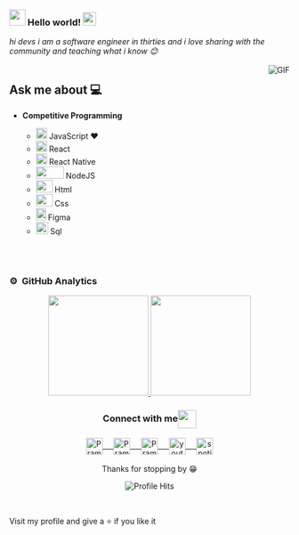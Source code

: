 ### <img src="https://github.com/rajput2107/rajput2107/blob/master/Assets/Hi.gif" width="29px"> Hello world!&nbsp;<img src="https://github.com/rajput2107/rajput2107/blob/master/Assets/Earth.gif" width="24px">
<em>hi devs i am a software engineer in thirties and i love sharing with the community and teaching what i know 😊
</em>
 <br/><br/>
 <img align="right" alt="GIF" src="https://media1.giphy.com/media/1USKMDPjuH4ovL7J5h/giphy.gif?cid=ecf05e47rdg29moi5gx31u0n62o5igh1f5qzl6ldy34mct5c&rid=giphy.gif&ct=g" />
## Ask me about :computer: 

- **Competitive Programming**

	-  <img src="https://upload.wikimedia.org/wikipedia/commons/thumb/9/99/Unofficial_JavaScript_logo_2.svg/1200px-Unofficial_JavaScript_logo_2.svg.png" height='20' width='20' > JavaScript ❤️
	- <img src="https://upload.wikimedia.org/wikipedia/commons/thumb/4/47/React.svg/1200px-React.svg.png" height='20' width='20' > React
	- <img src="https://upload.wikimedia.org/wikipedia/commons/thumb/4/47/React.svg/1200px-React.svg.png" height='20' width='20' > React Native
	- <img src="https://cdn.pixabay.com/photo/2015/04/23/17/41/node-js-736399_960_720.png" height='22' width='50' > NodeJS
	- <img src="https://user-images.githubusercontent.com/65202664/129941859-76b9017d-cbfa-4de1-82ff-c67c929d95d9.png" height='22' width='30' > Html
	- <img src="https://1000marcas.net/wp-content/uploads/2021/02/CSS-Logo.png" height='22' width='30' > Css
	- <img src="https://upload.wikimedia.org/wikipedia/commons/thumb/3/33/Figma-logo.svg/1365px-Figma-logo.svg.png" height='22' width='18' > Figma
	- <img src="https://user-images.githubusercontent.com/65202664/129941617-fc9a8f7e-f138-48fd-b16f-96c92a12adde.png" height='22' width='22' > Sql

<br/><br/>

### ⚙️ &nbsp;GitHub Analytics

<p align="center">
<a href="https://github.com/DanielSuarezDev">
  <img height="180em" src="https://github-readme-stats-eight-theta.vercel.app/api?username=DanielSuarezDev&show_icons=true&theme=algolia&include_all_commits=true&count_private=true"/>
  <img height="180em" src="https://github-readme-stats-eight-theta.vercel.app/api/top-langs/?username=DanielSuarezDev&layout=compact&langs_count=8&theme=algolia"/>
</a>
</p>

<div align="center">
  <h3 align="center">Connect with me<img align="center" src="https://github.com/rajput2107/rajput2107/blob/master/Assets/Handshake.gif" height="33px" /></h3> 
</div>
<p align="center">
 <a href="https://www.linkedin.com/in/daniel-suarez-dev/" target="blank">
  <img align="center" alt="Pramod's LinkedIn" width="30px" src="https://www.vectorlogo.zone/logos/linkedin/linkedin-icon.svg" /> &nbsp; &nbsp;
 </a>
 <a href="https://www.instagram.com/danielsuarezdev/" target="blank">
  <img align="center" alt="Pramod's Instagram" width="30px" src="https://www.vectorlogo.zone/logos/instagram/instagram-icon.svg" /> &nbsp; &nbsp;
 </a>
 <a href="https://twitter.com/DanielSuarezDev" target="blank">
  <img align="center" alt="Pramod's Twitter" width="30px" src="https://www.vectorlogo.zone/logos/twitter/twitter-official.svg" /> &nbsp; &nbsp;
 </a>
  <a href="https://www.youtube.com/channel/UC_zzfLSjrYNKrOIGK_js_AA" target="blank">
  <img align="center" alt="youtube" width="30px" src="http://assets.stickpng.com/images/580b57fcd9996e24bc43c545.png" /> &nbsp; &nbsp;
 </a>
 <a href="https://open.spotify.com/show/0kqcB6xkf5uSXq5DlmS4G4?si=U47KqzrfRKqUsPZMtQhtPA&dl_branch=1" target="blank">
  <img align="center" alt="spotify" width="30px" src="https://www.wallpapertip.com/wmimgs/17-176153_download-logo-spotify-png.png" />
 </a> 
  <br/>
  <br/>
  Thanks for stopping by 😁<br/>
</p>
<p align="center"><img alt="Profile Hits" src="https://hits.seeyoufarm.com/api/count/incr/badge.svg?url=https%3A%2F%2Fgithub.com%2Frajput2107%2F" /></p>
<br/>
<p>
Visit my profile and give a ⭐️ if you like it</p>



